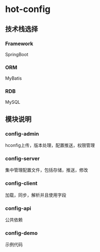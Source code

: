 # hot-config

## 技术栈选择
### Framework
SpringBoot
### ORM
MyBatis
### RDB
MySQL

## 模块说明
### config-admin
hconfig上传，版本处理，配置推送，权限管理
### config-server
集中管理配置文件，包括存储，推送，修改
### config-client
加载，同步，解析并且使用字段
### config-api
公共依赖
### config-demo
示例代码